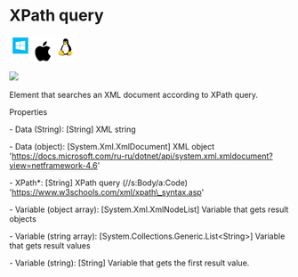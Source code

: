 # XPath query

![](<../../../../.gitbook/assets/image (173).png>)

![](../../../../.gitbook/assets/XPath\_query.png)

Element that searches an XML document according to XPath query.&#x20;

Properties

&#x20;\- Data (String): \[String]  XML string

&#x20;\- Data (object): \[System.Xml.XmlDocument] XML object 'https://docs.microsoft.com/ru-ru/dotnet/api/system.xml.xmldocument?view=netframework-4.6'

&#x20;\- XPath\*: \[String] XPath query (//s:Body/a:Code) 'https://www.w3schools.com/xml/xpath\_syntax.asp'

&#x20;\- Variable (object array): \[System.Xml.XmlNodeList] Variable that gets result objects

&#x20;\- Variable (string array): \[System.Collections.Generic.List\<String>] Variable that gets result values

&#x20;\- Variable (string): \[String] Variable that gets the first result value.&#x20;
